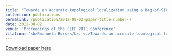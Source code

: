 ```yaml
---
title: "Towards an accurate topological localization using a Bag-of-SIFT-visual-Words model"
collection: publications
permalink: /publication/2012-08-02-paper-title-number-7
date: 2012-08-02
venue: 'Proceedings of the CLEF 2011 Conference'
citation: '<b>Emanuela Boros</b>. <i>Towards an accurate topological localization using a Bag-of-SIFT-visual-Words model</i>. IEEE 8th International Conference on Intelligent Computer Communication and Processing, 30 Aug.-1 Sept. 2012, Cluj-Napoca, Romania'
---
```


[Download paper here](https://profs.info.uaic.ro/~adria/publications/Alexandru-Lucian%20G%EEnsca,%20Emanuela%20Boro%3F,%20Sabin-Corneliu%20Buraga,%20Lenu%3Fa%20Alboaie_Semantic_user_profile_2012.pdf)



